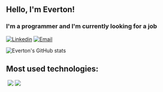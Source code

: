 ## Hello, I'm Everton!

### I'm a programmer and I'm currently looking for a job

[![Linkedin](https://img.shields.io/badge/LinkedIn-0077B5?style=for-the-badge&logo=linkedin&logoColor=white)](https://www.linkedin.com/in/everton-mikey-litka-gonçalves)
[![Email](https://img.shields.io/badge/Gmail-D14836?style=for-the-badge&logo=gmail&logoColor=white)](https://mail.google.com/mail/u/0/#inbox?compose=GTvVlcRzCpPNGjxjKWpVjxmzQkJtRwxVQnfLnkgZkxjnhbQvNtwDZVdwNkvSbtpdDKQkrKPZDDjGW)

![Everton's GitHub stats](https://github-readme-stats.vercel.app/api?username=EvertonMLGoncalves&show_icons=true&theme=radical)

## Most used technologies:

<div style="display: inline-block">
<img
        src="https://img.shields.io/badge/.NET-5C2D91?style=for-the-badge&logo=.net&logoColor=white"
        alt=""
      />
<img 
src="https://img.shields.io/badge/Angular-DD0031?style=for-the-badge&logo=angular&logoColor=white"
/>
<img 
src="https://img.shields.io/badge/TypeScript-007ACC?style=for-the-badge&logo=typescript&logoColor=white"
/>
<img 
        src="https://img.shields.io/badge/HTML5-E34F26?style=for-the-badge&logo=html5&logoColor=white"
        alt=""
      />
<img
        src="https://img.shields.io/badge/CSS3-1572B6?style=for-the-badge&logo=css3&logoColor=white"
        alt=""
      />
<img
        src="https://img.shields.io/badge/JavaScript-F7DF1E?style=for-the-badge&logo=javascript&logoColor=black"
        alt=""
      />
<img
        src="https://img.shields.io/badge/Python-3776AB?style=for-the-badge&logo=python&logoColor=white"
        alt=""
      />
<img
        src="https://img.shields.io/badge/Microsoft_SQL_Server-CC2927?style=for-the-badge&logo=microsoft-sql-server&logoColor=white"
        alt=""
      />
<img
        src="https://img.shields.io/badge/PostgreSQL-316192?style=for-the-badge&logo=postgresql&logoColor=white"
        alt=""
      />
</div>

<br/>
